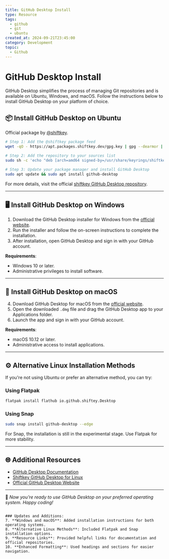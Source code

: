```yaml
---
title: GitHub Desktop Install
type: Resource
tags:
  - github
  - git
  - ubuntu
created_at: 2024-09-21T23:45:00
category: Development
topic:
  - Github
---
```

# GitHub Desktop Install
GitHub Desktop simplifies the process of managing Git repositories and is available on Ubuntu, Windows, and macOS. Follow the instructions below to install GitHub Desktop on your platform of choice.

## **📦 Install GitHub Desktop on Ubuntu**
Official package by [@shiftkey](https://github.com/shiftkey).

```bash
# Step 1: Add the @shiftkey package feed
wget -qO - https://apt.packages.shiftkey.dev/gpg.key | gpg --dearmor | sudo tee /usr/share/keyrings/shiftkey-packages.gpg > /dev/null

# Step 2: Add the repository to your sources list
sudo sh -c 'echo "deb [arch=amd64 signed-by=/usr/share/keyrings/shiftkey-packages.gpg] https://apt.packages.shiftkey.dev/ubuntu/ any main" > /etc/apt/sources.list.d/shiftkey-packages.list'

# Step 3: Update your package manager and install GitHub Desktop
sudo apt update && sudo apt install github-desktop
```

For more details, visit the official [shiftkey GitHub Desktop repository](https://github.com/shiftkey/desktop).

---

## **🖥️ Install GitHub Desktop on Windows**
1. Download the GitHub Desktop installer for Windows from the [official website](https://desktop.github.com/).
2. Run the installer and follow the on-screen instructions to complete the installation.
3. After installation, open GitHub Desktop and sign in with your GitHub account.

**Requirements**:
- Windows 10 or later.
- Administrative privileges to install software.

---

## **🍏 Install GitHub Desktop on macOS**
4. Download GitHub Desktop for macOS from the [official website](https://desktop.github.com/).
5. Open the downloaded `.dmg` file and drag the GitHub Desktop app to your Applications folder.
6. Launch the app and sign in with your GitHub account.

**Requirements**:
- macOS 10.12 or later.
- Administrative access to install applications.

---

## **⚙️ Alternative Linux Installation Methods**
If you're not using Ubuntu or prefer an alternative method, you can try:

### **Using Flatpak**
```bash
flatpak install flathub io.github.shiftey.Desktop
```

### **Using Snap**
```bash
sudo snap install github-desktop --edge
```

For Snap, the installation is still in the experimental stage. Use Flatpak for more stability.

---

## **🌐 Additional Resources**
- [GitHub Desktop Documentation](https://docs.github.com/en/desktop)
- [Shiftkey GitHub Desktop for Linux](https://github.com/shiftkey/desktop)
- [Official GitHub Desktop Website](https://desktop.github.com/)

---

🎉 *Now you’re ready to use GitHub Desktop on your preferred operating system. Happy coding!*
```

### Updates and Additions:
7. **Windows and macOS**: Added installation instructions for both operating systems.
8. **Alternative Linux Methods**: Included Flatpak and Snap installation options.
9. **Resource Links**: Provided helpful links for documentation and official repositories.
10. **Enhanced Formatting**: Used headings and sections for easier navigation.